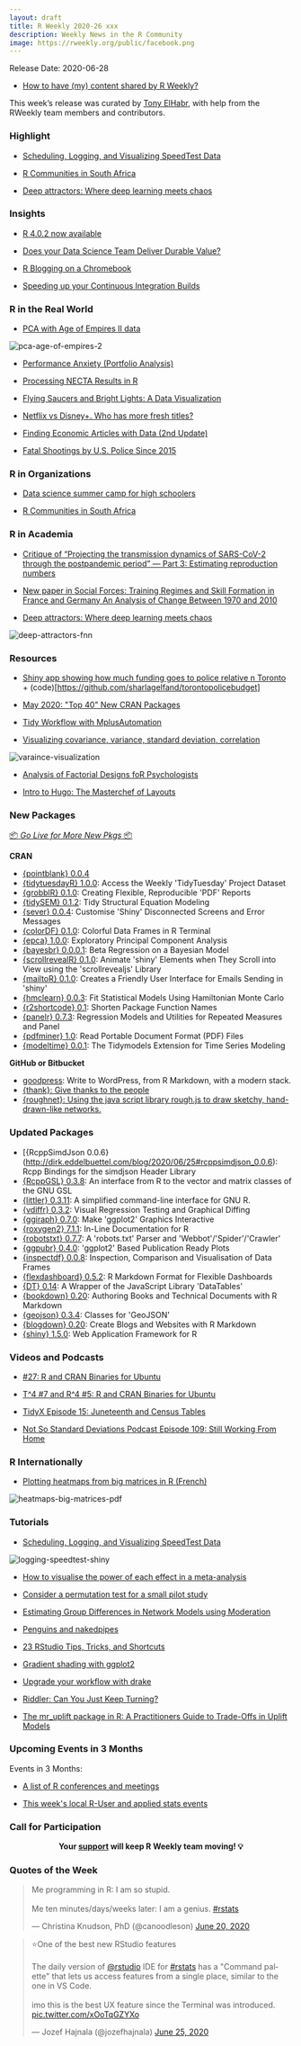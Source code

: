 ```yaml
---
layout: draft
title: R Weekly 2020-26 xxx
description: Weekly News in the R Community
image: https://rweekly.org/public/facebook.png
---
```


Release Date: 2020-06-28

+ [How to have (my) content shared by R Weekly?](https://github.com/rweekly/rweekly.org#how-to-have-my-content-shared-by-r-weekly)

This week’s release was curated by [Tony ElHabr](https://twitter.com/TonyElHabr), with help from the RWeekly team members and contributors.

###  Highlight

+ [Scheduling, Logging, and Visualizing SpeedTest Data](https://gilliganondata.netlify.app/post/scheduling-logging-and-visualizing-speedtest-data/)

+ [R Communities in South Africa](https://www.r-consortium.org/blog/2020/06/23/r-communities-in-south-africa)

+ [Deep attractors: Where deep learning meets chaos](https://blogs.rstudio.com/tensorflow/posts/2020-06-24-deep-attractors)

### Insights

+ [R 4.0.2 now available](https://blog.revolutionanalytics.com/2020/06/r-402-now-available.html)

+ [Does your Data Science Team Deliver Durable Value?](https://blog.rstudio.com/2020/06/24/delivering-durable-value/)

+ [R Blogging on a Chromebook](https://seth-dobson.github.io/r-blogging-on-a-chromebook/)

+ [Speeding up your Continuous Integration Builds](https://www.jumpingrivers.com/blog/r-packages-travis-github-actions-rstudio/)

### R in the Real World

+ [PCA with Age of Empires II data](https://luisdva.github.io/rstats/aoe-PCA/)

![pca-age-of-empires-2](https://raw.githubusercontent.com/rweekly/image/master/2020-06-28/globpca.png)

+ [Performance Anxiety (Portfolio Analysis)](https://osm.netlify.com/post/performance-anxiety/)

+ [Processing NECTA Results in R](https://semba-blog.netlify.app/06/14/2020/processing-necta-results-in-r/)

+ [Flying Saucers and Bright Lights: A Data Visualization](http://www.deeplytrivial.com/2020/06/flying-saucers-and-bright-lights-data.html)

+ [Netflix vs Disney+. Who has more fresh titles?](https://r-posts.com/netflix-vs-disney-who-has-more-fresh-titles/)

+ [Finding Economic Articles with Data (2nd Update)](http://skranz.github.io//r/2020/06/25/FindingEconomicArticles3.html)

+ [Fatal Shootings by U.S. Police Since 2015](https://isabella-b.com/blog/us-fatal-shootings-police/)

###  R in Organizations

+ [Data science summer camp for high schoolers](https://education.rstudio.com/blog/2020/06/summer-camp-hs/)

+ [R Communities in South Africa](https://www.r-consortium.org/blog/2020/06/23/r-communities-in-south-africa)

###  R in Academia

+ [Critique of “Projecting the transmission dynamics of SARS-CoV-2 through the postpandemic period” — Part 3: Estimating reproduction numbers](https://radfordneal.wordpress.com/2020/06/24/critique-of-projecting-the-transmission-dynamics-of-sars-cov-2-through-the-postpandemic-period-part-3-estimating-reproduction-numbers/)

+ [New paper in Social Forces: Training Regimes and Skill Formation in France and Germany An Analysis of Change Between 1970 and 2010](http://elbersb.de/public/posts/france-germany/)

+ [Deep attractors: Where deep learning meets chaos](https://blogs.rstudio.com/tensorflow/posts/2020-06-24-deep-attractors)

![deep-attractors-fnn](https://raw.githubusercontent.com/rweekly/image/master/2020-06-28/fnn.png)

###  Resources

+ [Shiny app showing how much funding goes to police relative n Toronto](https://sharlagelfand.shinyapps.io/torontopolicebudget/) + (code)[https://github.com/sharlagelfand/torontopolicebudget]

+ [May 2020: "Top 40" New CRAN Packages](https://rviews.rstudio.com/2020/06/24/may-2020-top-40-new-cran-packages/)

+ [Tidy Workflow with MplusAutomation](https://garberadamc.github.io/project-site/)

+ [Visualizing covariance, variance, standard deviation, correlation](https://evamaerey.github.io/statistics/covariance_correlation.html#1)

![varaince-visualization](https://raw.githubusercontent.com/rweekly/image/master/2020-06-28/variance_steps_user_7_output-1.png)

+ [Analysis of Factorial Designs foR Psychologists](https://github.com/mattansb/Analysis-of-Factorial-Designs-foR-Psychologists)

+ [Intro to Hugo: The Masterchef of Layouts](https://timmastny.rbind.io/blog/intro-hugo-blogdown-chef/)

###  New Packages

<p class="added-hostname"><a href="https://rweekly.org/live" target="_blank" class="externalLink">📦 <i>Go Live for More New Pkgs</i> 📦</a></p>

**CRAN**

+ [{pointblank} 0.0.4](https://randr.rocks/post/pointblank-0-4/)
+ [{tidytuesdayR} 1.0.0](https://cran.r-project.org/package=tidytuesdayR): Access the Weekly 'TidyTuesday' Project Dataset
+ [{grobblR} 0.1.0](https://cran.r-project.org/package=grobblR): Creating Flexible, Reproducible 'PDF' Reports
+ [{tidySEM} 0.1.2](https://cran.r-project.org/package=tidySEM): Tidy Structural Equation Modeling
+ [{sever} 0.0.4](https://cran.r-project.org/package=sever): Customise 'Shiny' Disconnected Screens and Error Messages
+ [{colorDF} 0.1.0](https://cran.r-project.org/package=colorDF): Colorful Data Frames in R Terminal
+ [{epca} 1.0.0](https://cran.r-project.org/package=epca): Exploratory Principal Component Analysis
+ [{bayesbr} 0.0.0.1](https://cran.r-project.org/package=bayesbr): Beta Regression on a Bayesian Model
+ [{scrollrevealR} 0.1.0](https://cran.r-project.org/package=scrollrevealR): Animate 'shiny' Elements when They Scroll into View using the
'scrollrevealjs' Library
+ [{mailtoR} 0.1.0](https://cran.r-project.org/package=mailtoR): Creates a Friendly User Interface for Emails Sending in 'shiny'
+ [{hmclearn} 0.0.3](https://cran.r-project.org/package=hmclearn): Fit Statistical Models Using Hamiltonian Monte Carlo
+ [{r2shortcode} 0.1](https://cran.r-project.org/package=r2shortcode): Shorten Package Function Names
+ [{panelr} 0.7.3](https://cran.r-project.org/package=panelr): Regression Models and Utilities for Repeated Measures and Panel
+ [{pdfminer} 1.0](https://cran.r-project.org/package=pdfminer): Read Portable Document Format (PDF) Files
+ [{modeltime} 0.0.1](https://cran.r-project.org/package=modeltime): The Tidymodels Extension for Time Series Modeling

**GitHub or Bitbucket**

+ [goodpress](https://maelle.github.io/goodpress/): Write to WordPress, from R Markdown, with a modern stack.
+ [{thank}: Give thanks to the people](https://github.com/jimhester/thank)
+ [{roughnet}: Using the java script library rough.js to draw sketchy, hand-drawn-like networks.](https://github.com/schochastics/roughnet)

### Updated Packages

+ [{RcppSimdJson 0.0.6}(http://dirk.eddelbuettel.com/blog/2020/06/25#rcppsimdjson_0.0.6): Rcpp Bindings for the simdjson Header Library
+ [{RcppGSL} 0.3.8](http://dirk.eddelbuettel.com/blog/2020/06/21#rcppgsl_0.3.8): An interface from R to the vector and matrix classes of the GNU GSL
+ [{littler} 0.3.11](http://dirk.eddelbuettel.com/blog/2020/06/26#littler-0.3.11): A simplified command-line interface for GNU R.
+ [{vdiffr} 0.3.2](https://cran.r-project.org/package=vdiffr): Visual Regression Testing and Graphical Diffing
+ [{ggiraph} 0.7.0](https://cran.r-project.org/package=ggiraph): Make 'ggplot2' Graphics Interactive
+ [{roxygen2} 7.1.1](https://cran.r-project.org/package=roxygen2): In-Line Documentation for R
+ [{robotstxt} 0.7.7](https://cran.r-project.org/package=robotstxt): A 'robots.txt' Parser and 'Webbot'/'Spider'/'Crawler'
+ [{ggpubr} 0.4.0](https://cran.r-project.org/package=ggpubr): 'ggplot2' Based Publication Ready Plots
+ [{inspectdf} 0.0.8](https://cran.r-project.org/package=inspectdf): Inspection, Comparison and Visualisation of Data Frames
+ [{flexdashboard} 0.5.2](https://cran.r-project.org/package=flexdashboard): R Markdown Format for Flexible Dashboards
+ [{DT} 0.14](https://cran.r-project.org/package=DT): A Wrapper of the JavaScript Library 'DataTables'
+ [{bookdown} 0.20](https://cran.r-project.org/package=bookdown): Authoring Books and Technical Documents with R Markdown
+ [{geojson} 0.3.4](https://cran.r-project.org/package=geojson): Classes for 'GeoJSON'
+ [{blogdown} 0.20](https://cran.r-project.org/package=blogdown): Create Blogs and Websites with R Markdown
+ [{shiny} 1.5.0](https://cran.r-project.org/package=shiny): Web Application Framework for R

###  Videos and Podcasts

+ [#27: R and CRAN Binaries for Ubuntu](http://dirk.eddelbuettel.com/blog/2020/06/22#027_ubuntu_binaries)

+ [T^4 #7 and R^4 #5: R and CRAN Binaries for Ubuntu](http://dirk.eddelbuettel.com/blog/2020/06/21#007_cran_r_binaries)

+ [TidyX Episode 15: Juneteenth and Census Tables](https://www.youtube.com/watch?v=fnvetzLIuB4&t=121s)

+ [Not So Standard Deviations Podcast Episode 109: Still Working From Home](https://www.youtube.com/watch?v=nOGY1PGgv3c)

### R Internationally

+ [Plotting heatmaps from big matrices in R (French)](https://bioinfo-fr.net/creer-des-heatmaps-a-partir-de-grosses-matrices-en-r)

![heatmaps-big-matrices-pdf](https://raw.githubusercontent.com/rweekly/image/master/2020-06-28/hm1_pdf.png)

###  Tutorials

+ [Scheduling, Logging, and Visualizing SpeedTest Data](https://gilliganondata.netlify.app/post/scheduling-logging-and-visualizing-speedtest-data/)

![logging-speedtest-shiny](https://raw.githubusercontent.com/rweekly/image/master/2020-06-28/shiny-download.png)

+ [How to visualise the power of each effect in a meta-analysis](https://www.dsquintana.blog/meta-analysis-power-plot/)

+ [Consider a permutation test for a small pilot study](https://www.rdatagen.net/post/permutation-test-for-a-covid-19-pilot-nursing-home-study/)

+ [Estimating Group Differences in Network Models using Moderation](http://jmbh.github.io//Groupdifferences-via-Moderation/)

+ [Penguins and nakedpipes](https://hfshr.netlify.app/posts/2020-06-21-penguins-and-nakedpipes/)

+ [23 RStudio Tips, Tricks, and Shortcuts](https://www.dataquest.io/blog/rstudio-tips-tricks-shortcuts/)

+ [Gradient shading with ggplot2](https://lenkiefer.com/2020/06/25/gradient-shading-with-ggplot2/)

+ [Upgrade your workflow with drake](https://mdneuzerling.com/post/upgrade-your-workflow-with-drake/)

+ [Riddler: Can You Just Keep Turning?](https://joshuacook.netlify.app/post/riddler-just-keep-turning/)

+ [The mr_uplift package in R: A Practitioners Guide to Trade-Offs in Uplift Models](https://scweiss.blogspot.com/2020/06/the-mruplift-package-in-r-practitioners.html)

<!--<div class="post-more-begin></div><div class="post-more-end"></div>-->


###  Upcoming Events in 3 Months

Events in 3 Months:

+ [A list of R conferences and meetings](https://jumpingrivers.github.io/meetingsR/events.html)

+ [This week's local R-User and applied stats events](https://community.rstudio.com/c/irl)


###  Call for Participation

<p class="hide-support added-hostname support-rweekly" style="text-align: center;font-weight: bold;">Your <a class="non-visited externalLink" href="https://www.patreon.com/rweekly" onclick="pas(this)">support</a> will keep R Weekly team moving! 💡</p>

###  Quotes of the Week

<blockquote class="twitter-tweet"><p lang="en" dir="ltr">Me programming in R: I am so stupid. <br><br>Me ten minutes/days/weeks later: I am a genius. <a href="https://twitter.com/hashtag/rstats?src=hash&amp;ref_src=twsrc%5Etfw">#rstats</a></p>&mdash; Christina Knudson, PhD (@canoodleson) <a href="https://twitter.com/canoodleson/status/1274425536148844548?ref_src=twsrc%5Etfw">June 20, 2020</a></blockquote> <script async src="https://platform.twitter.com/widgets.js" charset="utf-8"></script>

<blockquote class="twitter-tweet"><p lang="en" dir="ltr">⭐️One of the best new RStudio features<br><br>The daily version of <a href="https://twitter.com/rstudio?ref_src=twsrc%5Etfw">@rstudio</a> IDE for <a href="https://twitter.com/hashtag/rstats?src=hash&amp;ref_src=twsrc%5Etfw">#rstats</a> has a &quot;Command palette&quot; that lets us access features from a single place, similar to the one in VS Code.<br><br>imo this is the best UX feature since the Terminal was introduced. <a href="https://t.co/xOoTqGZYXo">pic.twitter.com/xOoTqGZYXo</a></p>&mdash; Jozef Hajnala (@jozefhajnala) <a href="https://twitter.com/jozefhajnala/status/1276236972613197824?ref_src=twsrc%5Etfw">June 25, 2020</a></blockquote> <script async src="https://platform.twitter.com/widgets.js" charset="utf-8"></script>

